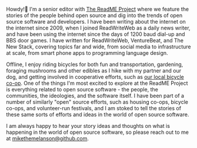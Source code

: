 Howdy!👋 I'm a senior editor with [The ReadME Project](https://github.com/readme) where we feature the stories of the people behind open source and dig into the trends of open source software and developers. I have been writing about the internet on the internet since 2009, when I joined ReadWriteWeb as a daily news writer, and have been using the internet since the days of 1200 baud dial-up and BBS door games. I have written for ReadWriteWeb, VentureBeat, and The New Stack, covering topics far and wide, from social media to infrastructure at scale, from smart phone apps to programming language design.

Offline, I enjoy riding bicycles for both fun and transportation, gardening, foraging mushrooms and other edibles as I hike with my partner and our dog, and getting involved in cooperative efforts, such as [our local bicycle co-op](http://bsbc.co). One of the things I'm most excited to explore at the ReadME Project is everything related to open source software - the people, the communities, the ideologies, and the software itself. I have been part of a number of similarly "open" source efforts, such as housing co-ops, bicycle co-ops, and volunteer-run festivals, and I am stoked to tell the stories of these same sorts of efforts and ideas in the world of open source software.

I am always happy to hear your story ideas and thoughts on what is happening in the world of open source software, so please reach out to me at [mikethemelanson@github.com](mailto:mikethemelanson@github.com).
<!--
**mikethemelanson/mikethemelanson** is a ✨ _special_ ✨ repository because its `README.md` (this file) appears on your GitHub profile.

Here are some ideas to get you started:

- 🔭 I’m currently working on ...
- 🌱 I’m currently learning ...
- 👯 I’m looking to collaborate on ...
- 🤔 I’m looking for help with ...
- 💬 Ask me about ...
- 📫 How to reach me: ...
- 😄 Pronouns: ...
- ⚡ Fun fact: ...
-->
